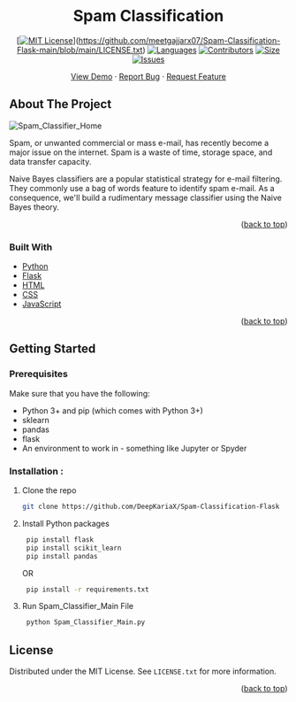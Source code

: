 
<br />
<div align="center">
<h1 align="center">Spam Classification</h3>

[[![MIT License][license-shield]][license-url]](https://github.com/meetgajjarx07/Spam-Classification-Flask-main/blob/main/LICENSE.txt)
[![Languages][language-shield]][language-url]
[![Contributors][contri-shield]][contri-url]
[![Size][size-shield]][size-url]
[![Issues][issues-shield]][issues-url]


  <p align="center">
    <a href="https://github.com/meetgajjarx07/Spam-Classification-Flask-main">View Demo</a>
    ·
    <a href="https://github.com/meetgajjarx07/Spam-Classification-Flask-main/issues">Report Bug</a>
    ·
    <a href="https://github.com/meetgajjarx07/Spam-Classification-Flask-main/issues">Request Feature</a>
  </p>
</div>


## About The Project
![Spam_Classifier_Home](https://github.com/meetgajjarx07/Spam-Classification-Flask-main/assets/135112807/beb7cb01-ce2f-4019-8271-e94213b6e20f)


Spam, or unwanted commercial or mass e-mail, has recently become a major issue on the internet. Spam is a waste of time, storage space, and data transfer capacity.

Naive Bayes classifiers are a popular statistical strategy for e-mail filtering. They commonly use a bag of words feature to identify spam e-mail. As a consequence, we'll build a rudimentary message classifier using the Naive Bayes theory.


<p align="right">(<a href="#top">back to top</a>)</p>


### Built With

* [Python](https://www.python.org/)
* [Flask](https://flask.palletsprojects.com/)
* [HTML](https://html.com/)
* [CSS](https://www.w3.org/Style/CSS/Overview.en.html)
* [JavaScript](https://www.javascript.com/)


<p align="right">(<a href="#top">back to top</a>)</p>


## Getting Started

### Prerequisites

Make sure that you have the following:
-  Python 3+ and pip (which comes with Python 3+)
-  sklearn
-  pandas
-  flask
-  An environment to work in - something like Jupyter or Spyder

### Installation :


1. Clone the repo
   ```sh
   git clone https://github.com/DeepKariaX/Spam-Classification-Flask
   ```
2. Install Python packages
   ```sh
    pip install flask
    pip install scikit_learn
    pip install pandas
    ```

    OR

   ```sh
    pip install -r requirements.txt
    ```
3. Run Spam_Classifier_Main File
   ```sh
    python Spam_Classifier_Main.py
    ```

## License

Distributed under the MIT License. See `LICENSE.txt` for more information.

<p align="right">(<a href="#top">back to top</a>)</p>


<!-- [linkedin-shield]: https://img.shields.io/badge/-LinkedIn-black.svg?style=for-the-badge&logo=linkedin&colorB=555
[linkedin-url]: https://www.linkedin.com/in/deep-karia-2436b2194/ -->

[contri-shield]: https://img.shields.io/github/contributors/meetgajjarx07/Spam-Classification-Flask-main?style=for-the-badge
[contri-url]: #

[license-shield]: https://img.shields.io/github/license/meetgajjarx07/Spam-Classification-Flask-main?style=for-the-badge
[license-url]: https://github.com/DeepKariaX/Spam-Classification-Flask/blob/main/LICENSE.txt

[size-shield]: https://img.shields.io/github/repo-size/meetgajjarx07/Spam-Classification-Flask-main?style=for-the-badge
[size-url]: #

[issues-shield]: https://img.shields.io/github/issues/meetgajjarx07/Spam-Classification-Flask-main?style=for-the-badge
[issues-url]: #

[language-shield]: https://img.shields.io/github/languages/count/meetgajjarx07/Spam-Classification-Flask-main?style=for-the-badge
[language-url]: #

